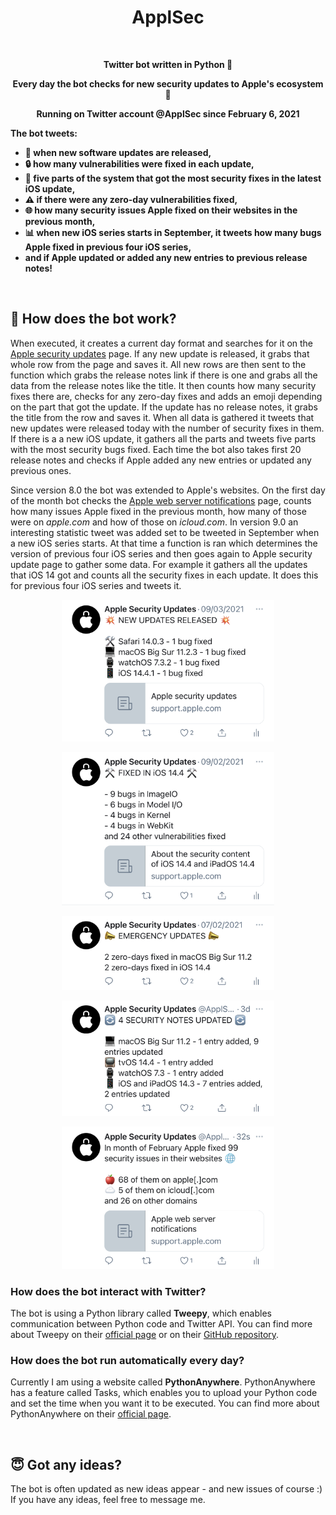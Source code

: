 <h1 align="center">ApplSec</h1>
<br>
<p align="center"><b>Twitter bot written in Python 🐍</b></p>
<p align="center"><b>Every day the bot checks for new security updates to Apple's ecosystem 🔐</b></p>
<p align="center"><b>Running on Twitter account @ApplSec since February 6, 2021</b></p>

<b>The bot tweets:
* 🔄 when new software updates are released,
* 🔒 how many vulnerabilities were fixed in each update,
* 💉 five parts of the system that got the most security fixes in the latest iOS update,
* ⚠️ if there were any zero-day vulnerabilities fixed,
* 🌐 how many security issues Apple fixed on their websites in the previous month,
* 📊 when new iOS series starts in September, it tweets how many bugs Apple fixed in previous four iOS series,
* and if Apple updated or added any new entries to previous release notes!
</b>
<br>

## 🤖 How does the bot work?
When executed, it creates a current day format and searches for it on the [Apple security updates](https://support.apple.com/en-us/HT201222) page. If any new update is released, it grabs that whole row from the page and saves it. All new rows are then sent to the function which grabs the release notes link if there is one and grabs all the data from the release notes like the title. It then counts how many security fixes there are, checks for any zero-day fixes and adds an emoji depending on the part that got the update. If the update has no release notes, it grabs the title from the row and saves it. When all data is gathered it tweets that new updates were released today with the number of security fixes in them. If there is a a new iOS update, it gathers all the parts and tweets five parts with the most security bugs fixed. Each time the bot also takes first 20 release notes and checks if Apple added any new entries or updated any previous ones.

Since version 8.0 the bot was extended to Apple's websites. On the first day of the month bot checks the [Apple web server notifications](https://support.apple.com/en-us/HT201536) page, counts how many issues Apple fixed in the previous month, how many of those were on _apple.com_ and how of those on _icloud.com_. In version 9.0 an interesting statistic tweet was added set to be tweeted in September when a new iOS series starts. At that time a function is ran which determines the version of previous four iOS series and then goes again to Apple security update page to gather some data. For example it gathers all the updates that iOS 14 got and counts all the security fixes in each update. It does this for previous four iOS series and tweets it.

<p align="center"><img src="images/image1.jpg" width=340></p>
<p align="center"><img src="images/image2.jpg" width=340></p>
<p align="center"><img src="images/image3.jpg" width=340></p>
<p align="center"><img src="images/image4.jpg" width=340></p>
<p align="center"><img src="images/image5.jpg" width=340></p>


### How does the bot interact with Twitter?
The bot is using a Python library called __Tweepy__, which enables communication between Python code and Twitter API. You can find more about Tweepy on their [official page](https://www.tweepy.org/) or on their [GitHub repository](https://github.com/tweepy/tweepy).


### How does the bot run automatically every day?
Currently I am using a website called __PythonAnywhere__. PythonAnywhere has a feature called Tasks, which enables you to upload your Python code and set the time when you want it to be executed. You can find more about PythonAnywhere on their [official page](https://www.pythonanywhere.com/).

<br>

## 😇 Got any ideas?
The bot is often updated as new ideas appear - and new issues of course :) If you have any ideas, feel free to message me.
